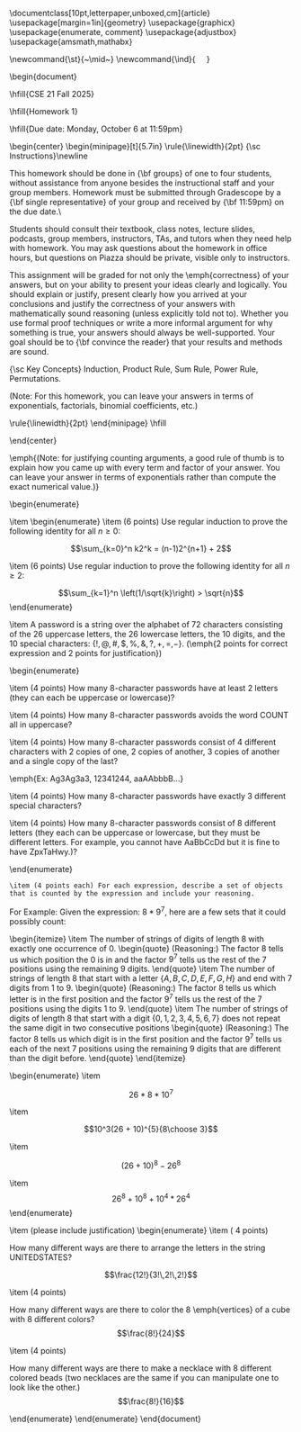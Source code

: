 
\documentclass[10pt,letterpaper,unboxed,cm]{article}
\usepackage[margin=1in]{geometry}
\usepackage{graphicx}
\usepackage{enumerate, comment}
\usepackage{adjustbox}
\usepackage{amsmath,mathabx}

\newcommand{\st}{~\mid~}
\newcommand{\ind}{$~~~~~$}




\begin{document}

\hfill{CSE 21 Fall 2025}

\hfill{Homework 1}

\hfill{Due date: Monday, October 6 at 11:59pm}

\begin{center}
\begin{minipage}[t]{5.7in}
\rule{\linewidth}{2pt}
{\sc Instructions}\newline

This homework should be done in {\bf groups} of one to four students, without assistance from anyone besides the instructional staff and your group members.  Homework must be submitted through Gradescope by a {\bf single representative} of your group and received by {\bf 11:59pm} on the due date.\\
 

Students should consult their textbook, class notes, lecture slides, podcasts, group members, instructors, TAs, and tutors when 
they need help with homework. You may ask questions about the homework in office hours, but questions on Piazza should be private, visible only to instructors. 

This assignment will be graded for not only the \emph{correctness} of your answers, but on your ability to present your ideas clearly and logically. You should explain or justify, present clearly how you arrived at your conclusions and justify the correctness of your answers with mathematically sound reasoning (unless explicitly told not to). Whether you use formal proof techniques or write a more informal argument for why something is true, your answers should always be well-supported. Your goal should be to {\bf convince the reader} that your results and methods are sound.






{\sc Key Concepts} Induction, Product Rule, Sum Rule, Power Rule, Permutations.

(Note: For this homework, you can leave your answers in terms of exponentials, factorials, binomial coefficients, etc.)

\rule{\linewidth}{2pt}
\end{minipage} \hfill

\end{center}

\emph{(Note: for justifying counting arguments, a good rule of thumb is to explain how you came up with every term and factor of your answer. You can leave
your answer in terms of exponentials rather than compute the exact numerical value.)}

\begin{enumerate}

\item
\begin{enumerate}
\item (6 points)
Use regular induction to prove the following identity for all $n\geq 0$:

$$\sum_{k=0}^n k2^k = (n-1)2^{n+1} + 2$$

\item (6 points)
Use regular induction to prove the following identity for all $n\geq 2$:

$$\sum_{k=1}^n \left(1/\sqrt{k}\right) > \sqrt{n}$$
\end{enumerate}


\item
A password is a string over the alphabet of 72 characters consisting of the 26 uppercase letters, the 26 lowercase letters, the 10 digits, and the 10 special characters: $\{!,@,\#,\$,\%,\&,?,+,=,-\}$. (\emph{2 points for correct expression and 2 points for justification})

\begin{enumerate}


\item
(4 points)
How many 8-character passwords have at least 2 letters (they can each be uppercase or lowercase)?

\item
(4 points)
How many 8-character passwords avoids the word COUNT all in uppercase?


\item
(4 points)
How many 8-character passwords consist of 4 different characters with 2 copies of one, 2 copies of another, 3 copies of another and a single copy of the last?

\emph{Ex: Ag3Ag3a3, 12341244, aaAAbbbB...}

\item
(4 points)
How many 8-character passwords have exactly 3 different special characters?

\item
(4 points)
How many 8-character passwords consist of 8 different letters (they each can be uppercase or lowercase, but they must be different letters. For example, you cannot have AaBbCcDd but it is fine to have ZpxTaHwy.)?

\end{enumerate}

    \item (4 points each) For each expression, describe a set of objects that is counted by the expression and include your reasoning.

For Example: Given the expression: $8*9^7$, here are a few sets that it could possibly count:

\begin{itemize}
\item
The number of strings of digits of length 8 with exactly one occurrence of 0.
\begin{quote}
(Reasoning:) The factor $8$ tells us which position the 0 is in and the factor $9^7$ tells us the rest of the 7 positions using the remaining 9 digits.
\end{quote}
\item
The number of strings of length 8 that start with a letter $\{A,B,C,D,E,F,G,H\}$ and end with 7 digits from 1 to 9.
\begin{quote}
(Reasoning:) The factor $8$ tells us which letter is in the first position and the factor $9^7$ tells us the rest of the 7 positions using the digits 1 to 9.
\end{quote}
\item
The number of strings of digits of length 8 that start with a digit $\{0,1,2,3,4,5,6,7\}$ does not repeat the same digit in two consecutive positions
\begin{quote}
(Reasoning:) The factor $8$ tells us which digit is in the first position and the factor $9^7$ tells us each of the next 7 positions using the remaining 9 digits that are different than the digit before.
\end{quote}
\end{itemize}

\begin{enumerate}
\item

$$26*8*10^7$$

\item

$$10^3(26 + 10)^{5}{8\choose 3}$$

\item

$$(26 + 10)^{8} - 26^8$$

\item
$$26^8 + 10^8 + 10^4*26^4$$
\end{enumerate}

\item
(please include justification)
\begin{enumerate}
\item
( 4 points)

How many different ways are there to arrange the letters in the string UNITEDSTATES?

$$\frac{12!}{3!\,2!\,2!}$$

\item
(4 points)


How many different ways are there to color the 8 \emph{vertices} of a cube with 8 different colors?
$$\frac{8!}{24}$$

\item
(4 points)

How many different ways are there to make a necklace with 8 different colored beads (two necklaces are the same if you can manipulate one to look like the other.)
$$\frac{8!}{16}$$

\end{enumerate}
\end{enumerate}
\end{document}
